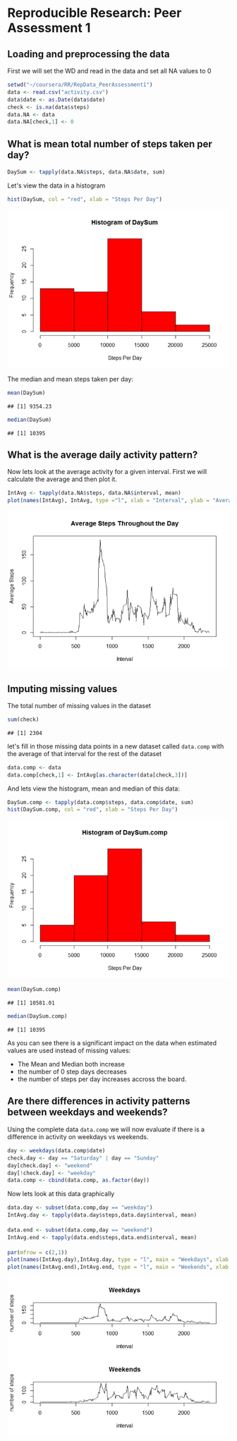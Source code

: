 # Reproducible Research: Peer Assessment 1


## Loading and preprocessing the data
First we will set the WD and read in the data and set all NA values to 0

```r
setwd("~/coursera/RR/RepData_PeerAssessment1")
data <- read.csv("activity.csv")
data$date <- as.Date(data$date)
check <- is.na(data$steps)
data.NA <- data
data.NA[check,1] <- 0
```


## What is mean total number of steps taken per day?

```r
DaySum <- tapply(data.NA$steps, data.NA$date, sum)
```

Let's view the data in a histogram

```r
hist(DaySum, col = "red", xlab = "Steps Per Day")
```

![](PA1_template_files/figure-html/unnamed-chunk-3-1.png) 

The median and mean steps taken per day:

```r
mean(DaySum)
```

```
## [1] 9354.23
```

```r
median(DaySum)
```

```
## [1] 10395
```


## What is the average daily activity pattern?
Now lets look at the average activity for a given interval.  First we will calculate the average and then plot it.

```r
IntAvg <- tapply(data.NA$steps, data.NA$interval, mean)
plot(names(IntAvg), IntAvg, type ="l", xlab = "Interval", ylab = "Average Steps", main = "Average Steps Throughout the Day")
```

![](PA1_template_files/figure-html/unnamed-chunk-5-1.png) 


## Imputing missing values
The total number of missing values in the dataset

```r
sum(check)
```

```
## [1] 2304
```
let's fill in those missing data points in a new dataset called `data.comp` with the average of that interval for the rest of the dataset

```r
data.comp <- data
data.comp[check,1] <- IntAvg[as.character(data[check,3])]
```
And lets view the histogram, mean and median of this data:

```r
DaySum.comp <- tapply(data.comp$steps, data.comp$date, sum)
hist(DaySum.comp, col = "red", xlab = "Steps Per Day")
```

![](PA1_template_files/figure-html/unnamed-chunk-8-1.png) 

```r
mean(DaySum.comp)
```

```
## [1] 10581.01
```

```r
median(DaySum.comp)
```

```
## [1] 10395
```

As you can see there is a significant impact on the data when estimated values are used instead of missing values:

- The Mean and Median both increase
- the number of 0 step days decreases
- the number of steps per day increases accross the board.


## Are there differences in activity patterns between weekdays and weekends?
Using the complete data `data.comp` we will now evaluate if there is a difference in activity on weekdays vs weekends.

```r
day <- weekdays(data.comp$date)
check.day <- day == "Saturday" | day == "Sunday"
day[check.day] <- "weekend"
day[!check.day] <- "weekday"
data.comp <- cbind(data.comp, as.factor(day))
```

Now lets look at this data graphically

```r
data.day <- subset(data.comp,day == "weekday")
IntAvg.day <- tapply(data.day$steps,data.day$interval, mean)

data.end <- subset(data.comp,day == "weekend")
IntAvg.end <- tapply(data.end$steps,data.end$interval, mean)

par(mfrow = c(2,1))
plot(names(IntAvg.day),IntAvg.day, type = "l", main = "Weekdays", xlab = "interval", ylab = "number of steps")
plot(names(IntAvg.end),IntAvg.end, type = "l", main = "Weekends", xlab = "interval", ylab = "number of steps")
```

![](PA1_template_files/figure-html/unnamed-chunk-10-1.png) 
